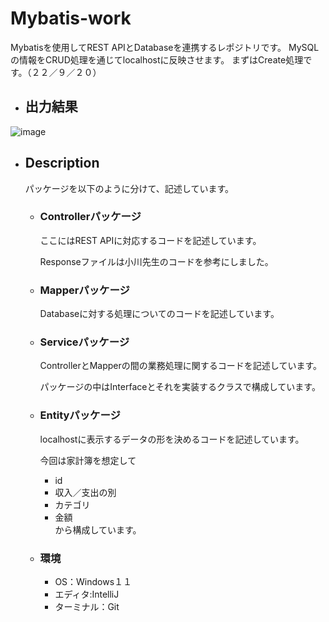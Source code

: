 # Mybatis-work
Mybatisを使用してREST APIとDatabaseを連携するレポジトリです。
MySQLの情報をCRUD処理を通じてlocalhostに反映させます。
まずはCreate処理です。（２２／９／２０）

- ## 出力結果

![image](https://user-images.githubusercontent.com/107293004/191079402-837da683-b408-4422-89bd-d28de0b2690c.png)


- ## Description
  パッケージを以下のように分けて、記述しています。

  - ### Controllerパッケージ
    ここにはREST APIに対応するコードを記述しています。
    
    Responseファイルは小川先生のコードを参考にしました。
    
  - ### Mapperパッケージ
    Databaseに対する処理についてのコードを記述しています。

  - ### Serviceパッケージ
    ControllerとMapperの間の業務処理に関するコードを記述しています。  
    
    パッケージの中はInterfaceとそれを実装するクラスで構成しています。

  - ### Entityパッケージ
    localhostに表示するデータの形を決めるコードを記述しています。
    
    今回は家計簿を想定して
      - id
      - 収入／支出の別
      - カテゴリ
      - 金額     
     から構成しています。
     
   - ### 環境     
     - OS：Windows１１
     - エディタ:IntelliJ
     - ターミナル：Git
